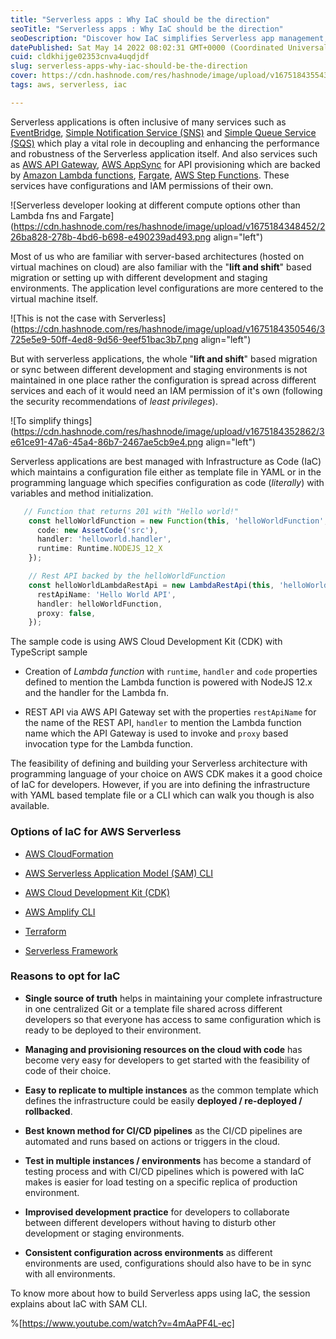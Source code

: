 ```yaml
---
title: "Serverless apps : Why IaC should be the direction"
seoTitle: "Serverless apps : Why IaC should be the direction"
seoDescription: "Discover how IaC simplifies Serverless app management, handling configurations and AWS IAM permissions for Lambda, API Gateway, and beyond"
datePublished: Sat May 14 2022 08:02:31 GMT+0000 (Coordinated Universal Time)
cuid: cldkhijge02353cnva4uqdjdf
slug: serverless-apps-why-iac-should-be-the-direction
cover: https://cdn.hashnode.com/res/hashnode/image/upload/v1675184355431/39b15949-6c87-4180-822f-97a1cad01fe6.jpeg
tags: aws, serverless, iac

---
```


Serverless applications is often inclusive of many services such as [EventBridge](https://aws.amazon.com/eventbridge/), [Simple Notification Service (SNS)](https://aws.amazon.com/sns/) and [Simple Queue Service (SQS)](https://aws.amazon.com/sqs/) which play a vital role in decoupling and enhancing the performance and robustness of the Serverless application itself. And also services such as [AWS API Gateway](https://aws.amazon.com/api-gateway/), [AWS AppSync](https://aws.amazon.com/appsync/) for API provisioning which are backed by [Amazon Lambda functions](https://aws.amazon.com/lambda/), [Fargate](https://aws.amazon.com/fargate/), [AWS Step Functions](https://aws.amazon.com/step-functions/). These services have configurations and IAM permissions of their own.

![Serverless developer looking at different compute options other than Lambda fns and Fargate](https://cdn.hashnode.com/res/hashnode/image/upload/v1675184348452/226ba828-278b-4bd6-b698-e490239ad493.png align="left")

Most of us who are familiar with server-based architectures (hosted on virtual machines on cloud) are also familiar with the "**lift and shift**" based migration or setting up with different development and staging environments. The application level configurations are more centered to the virtual machine itself.

![This is not the case with Serverless](https://cdn.hashnode.com/res/hashnode/image/upload/v1675184350546/3725e5e9-50ff-4ed8-9d56-9eef51bac3b7.png align="left")

But with serverless applications, the whole "**lift and shift**" based migration or sync between different development and staging environments is not maintained in one place rather the configuration is spread across different services and each of it would need an IAM permission of it's own (following the security recommendations of *least privileges*).

![To simplify things](https://cdn.hashnode.com/res/hashnode/image/upload/v1675184352862/3e61ce91-47a6-45a4-86b7-2467ae5cb9e4.png align="left")

Serverless applications are best managed with Infrastructure as Code (IaC) which maintains a configuration file either as template file in YAML or in the programming language which specifies configuration as code (*literally*) with variables and method initialization.

```TypeScript
   // Function that returns 201 with "Hello world!"
    const helloWorldFunction = new Function(this, 'helloWorldFunction', {
      code: new AssetCode('src'),
      handler: 'helloworld.handler',
      runtime: Runtime.NODEJS_12_X
    });

    // Rest API backed by the helloWorldFunction
    const helloWorldLambdaRestApi = new LambdaRestApi(this, 'helloWorldLambdaRestApi', {
      restApiName: 'Hello World API',
      handler: helloWorldFunction,
      proxy: false,
    });
```

The sample code is using AWS Cloud Development Kit (CDK) with TypeScript sample

* Creation of *Lambda function* with `runtime`, `handler` and `code` properties defined to mention the Lambda function is powered with NodeJS 12.x and the handler for the Lambda fn.
    
* REST API via AWS API Gateway set with the properties `restApiName` for the name of the REST API, `handler` to mention the Lambda function name which the API Gateway is used to invoke and `proxy` based invocation type for the Lambda function.
    

The feasibility of defining and building your Serverless architecture with programming language of your choice on AWS CDK makes it a good choice of IaC for developers. However, if you are into defining the infrastructure with YAML based template file or a CLI which can walk you though is also available.

### Options of IaC for AWS Serverless

* [AWS CloudFormation](https://aws.amazon.com/cloudformation/)
    
* [AWS Serverless Application Model (SAM) CLI](https://aws.amazon.com/serverless/sam/)
    
* [AWS Cloud Development Kit (CDK)](https://aws.amazon.com/cdk/)
    
* [AWS Amplify CLI](https://docs.amplify.aws/cli)
    
* [Terraform](https://www.terraform.io/)
    
* [Serverless Framework](https://www.serverless.com/)
    

### Reasons to opt for IaC

* **Single source of truth** helps in maintaining your complete infrastructure in one centralized Git or a template file shared across different developers so that everyone has access to same configuration which is ready to be deployed to their environment.
    
* **Managing and provisioning resources on the cloud with code** has become very easy for developers to get started with the feasibility of code of their choice.
    
* **Easy to replicate to multiple instances** as the common template which defines the infrastructure could be easily **deployed / re-deployed / rollbacked**.
    
* **Best known method for CI/CD pipelines** as the CI/CD pipelines are automated and runs based on actions or triggers in the cloud.
    
* **Test in multiple instances / environments** has become a standard of testing process and with CI/CD pipelines which is powered with IaC makes is easier for load testing on a specific replica of production environment.
    
* **Improvised development practice** for developers to collaborate between different developers without having to disturb other development or staging environments.
    
* **Consistent configuration across environments** as different environments are used, configurations should also have to be in sync with all environments.
    

To know more about how to build Serverless apps using IaC, the session explains about IaC with SAM CLI.

%[https://www.youtube.com/watch?v=4mAaPF4L-ec]